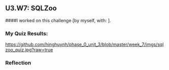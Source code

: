 ## U3.W7: SQLZoo

####I worked on this challenge [by myself, with: ].



### My Quiz Results:
<!-- Include the link to your image (saved in the imgs folder) to display it inline. -->
https://github.com/hinghuynh/phase_0_unit_3/blob/master/week_7/imgs/sqlzoo_quiz.jpg?raw=true





### Reflection

